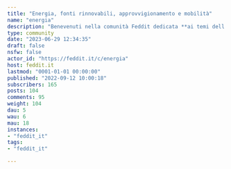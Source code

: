 ```yaml
---
title: "Energia, fonti rinnovabili, approvvigionamento e mobilità" 
name: "energia"
description: "Benevenuti nella comunità Feddit dedicata **ai temi dell'energia, delle fonti rinnovabili, dell'approvvigionamento e della mobilità sostenibile**: qui è possibile condividere articoli divulgativi, contributi scientifici, link a discussioni e interviste sul tema e opinioni personali.Qui **[valgono tutte le regole dell'istanza](https://feddit.it/post/6)** ma, considerando che l'energia è un tema politicamente molto acceso, aggiungiamo un paio di regole aggiuntive:- 🚫 Qui **non è consentita la promozione di alcun prodotto o servizio** (per es. la condivisione di link pubblicitari, articoli redazionali, etc)!- 🚫 all’interno della comunità **non saranno consentite dichiarazioni o prese di posizione apodittiche** (tipo “il nucleare è una tecnologia morta”, “le rinnovabili sono un bluff”, l'auto elettrica è una truffa): prese di posizione forti devono essere ricondotte a fonti forti (fonti ufficiali, siti o testate scientificamente accurate o almeno fonti certe)"
type: community
date: "2023-06-29 12:34:35"
draft: false
nsfw: false
actor_id: "https://feddit.it/c/energia"
host: feddit.it
lastmod: "0001-01-01 00:00:00"
published: "2022-09-12 10:00:18"
subscribers: 165
posts: 104
comments: 95
weight: 104
dau: 5
wau: 6
mau: 18
instances:
- "feddit_it"
tags: 
- "feddit_it"

---
```

